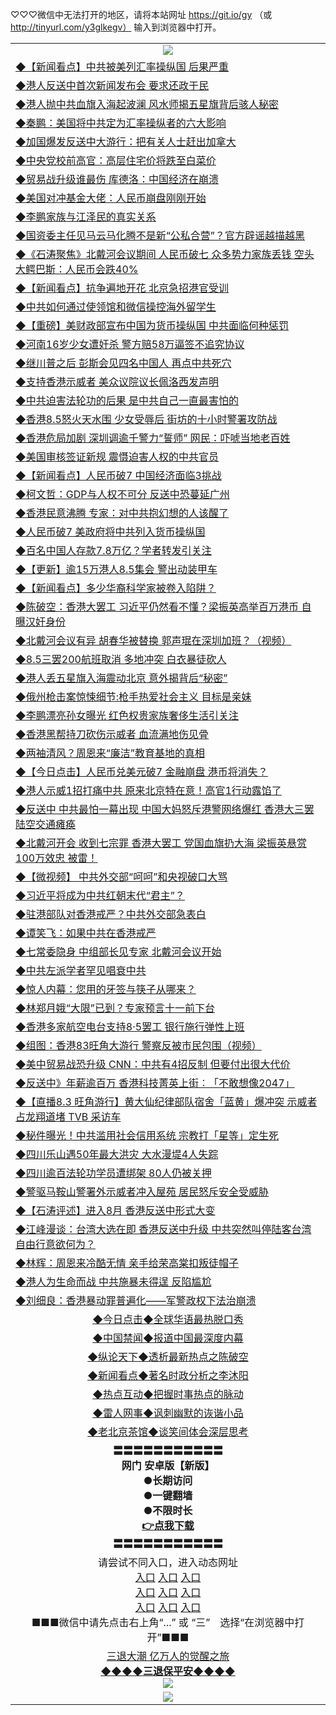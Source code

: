 
♡♡♡微信中无法打开的地区，请将本站网址 https://git.io/gy （或 http://tinyurl.com/y3glkegv） 输入到浏览器中打开。 

<table>
   <tr>
    <td align=center><img src="https://github.com/gyhhx/image-upload/blob/master/20190701.jpg" /></td>
  </tr>
  <tr>
<td align=left>
<a href="https://z7e5m3p3.stackpathcdn.com/oo.aspx?name=c1060075&key=iulvfagzrxnrcwra&from=gy">◆【新闻看点】中共被美列汇率操纵国 后果严重</a><br/></td>
  </tr> 
 <tr>
<td align=left>
<a href="https://z7e5m3p3.stackpathcdn.com/oo.aspx?name=c1059986&key=iulvfagzrxnrcwra&from=gy">◆港人反送中首次新闻发布会 要求还政于民</a><br/>
</td>
   </tr>
 <tr>
<td align=left>
<a href="https://z7e5m3p3.stackpathcdn.com/oo.aspx?name=c1060034&key=iulvfagzrxnrcwra&from=gy">◆港人抛中共血旗入海起波澜 风水师揭五星旗背后骇人秘密</a><br/></td>
  </tr>
  <tr>
<td align=left>
<a href="https://z7e5m3p3.stackpathcdn.com/oo.aspx?name=http://www.soundofhope.org/gb/2019/08/05/n3085592.html&key=iulvfagzrxnrcwra&from=gy">◆秦鹏：美国将中共定为汇率操纵者的六大影响</a><br/></td>
 </tr>
   <tr>
<td align=left>
<a href="https://z7e5m3p3.stackpathcdn.com/oo.aspx?name=https://www.secretchina.com/news/gb/2019/08/06/902773.html&key=iulvfagzrxnrcwra&from=gy">◆加国爆发反送中大游行：把有关人士赶出加拿大</a><br/>
</td>
   </tr>
    <tr>
<td align=left>
<a href="https://z7e5m3p3.stackpathcdn.com/oo.aspx?name=c1059989&key=iulvfagzrxnrcwra&from=gy">◆中央党校前高官：高层住宅价将跌至白菜价</a><br/></td>
  </tr>
  <tr>
<td align=left>
<a href="https://z7e5m3p3.stackpathcdn.com/oo.aspx?name=c1060076&key=iulvfagzrxnrcwra&from=gy">◆贸易战升级谁最伤 库德洛：中国经济在崩溃</a><br/></td>
 </tr>
  <tr>
<td align=left>
<a href="https://z7e5m3p3.stackpathcdn.com/oo.aspx?name=http://www.epochtimes.com/gb/19/8/6/n11434316.htm&key=iulvfagzrxnrcwra&from=gy">◆美国对冲基金大佬：人民币崩盘刚刚开始</a><br/></td>
 </tr>
   <tr>
<td align=left>
<a href="https://z7e5m3p3.stackpathcdn.com/oo.aspx?name=c1059796&key=iulvfagzrxnrcwra&from=gy">◆李鹏家族与江泽民的真实关系</a><br/></td>
   </tr> 
 <tr>
<td align=left>
<a href="https://z7e5m3p3.stackpathcdn.com/oo.aspx?name=http://www.soundofhope.org/gb/2019/08/05/n3085730.html&key=iulvfagzrxnrcwra&from=gy">◆国资委主任见马云马化腾不是新“公私合营”？官方辟谣越描越黑</a><br/></td>
  </tr>
  <tr>
<td align=left>
<a href="https://z7e5m3p3.stackpathcdn.com/oo.aspx?name=c816850_24_3&key=iulvfagzrxnrcwra&from=gy">◆《石涛聚焦》北戴河会议期间 人民币破七 众多势力家族丢钱 空头大鳄巴斯：人民币会跌40%</a><br/></td>
 </tr>
  <tr>
<td align=left>
<a href="https://z7e5m3p3.stackpathcdn.com/oo.aspx?name=c1060007&key=iulvfagzrxnrcwra&from=gy">◆【新闻看点】抗争遍地开花 北京急招港官受训</a><br/></td>
 </tr>
   <tr>
<td align=left>
<a href="https://z7e5m3p3.stackpathcdn.com/oo.aspx?name=c1060012&key=iulvfagzrxnrcwra&from=gy">◆中共如何通过使领馆和微信操控海外留学生</a><br/></td>
   </tr> 
  <tr>
<td align=left>
<a href="https://z7e5m3p3.stackpathcdn.com/oo.aspx?name=c1059781&key=iulvfagzrxnrcwra&from=gy">◆【重磅】美财政部宣布中国为货币操纵国 中共面临何种惩罚</a><br/></td>
  </tr> 
 <tr>
<td align=left>
<a href="https://z7e5m3p3.stackpathcdn.com/oo.aspx?name=c1059940&key=iulvfagzrxnrcwra&from=gy">◆河南16岁少女遭奸杀 警方赔58万逼签不追究协议</a><br/>
</td>
   </tr>
 <tr>
<td align=left>
<a href="https://z7e5m3p3.stackpathcdn.com/oo.aspx?name=c1059842&key=iulvfagzrxnrcwra&from=gy">◆继川普之后 彭斯会见四名中国人 再点中共死穴</a><br/>
</td>
   </tr>
 <tr>
<td align=left>
<a href="https://z7e5m3p3.stackpathcdn.com/oo.aspx?name=c1059787&key=iulvfagzrxnrcwra&from=gy">◆支持香港示威者 美众议院议长佩洛西发声明</a><br/></td>
  </tr>
  <tr>
<td align=left>
<a href="https://z7e5m3p3.stackpathcdn.com/oo.aspx?name=c1059947&key=iulvfagzrxnrcwra&from=gy">◆中共迫害法轮功的后果 是中共自己一直最害怕的</a><br/></td>
 </tr>
   <tr>
<td align=left>
<a href="https://z7e5m3p3.stackpathcdn.com/oo.aspx?name=c1059845&key=iulvfagzrxnrcwra&from=gy">◆香港8.5怒火天水围 少女受辱后 街坊的十小时警署攻防战</a><br/>
</td>
   </tr>
 <tr>
<td align=left>
<a href="https://z7e5m3p3.stackpathcdn.com/oo.aspx?name=c1059878&key=iulvfagzrxnrcwra&from=gy">◆香港危局加剧 深圳调逾千警力“誓师” 网民：吓唬当地老百姓</a><br/>
</td>
</tr> 
<tr>
<td align=left>
<a href="https://z7e5m3p3.stackpathcdn.com/oo.aspx?name=c1060117&key=iulvfagzrxnrcwra&from=gy">◆美国审核签证新规 震慑迫害人权的中共官员</a><br/>
</td>       
</tr> 

   <tr>
<td align=left>
<a href="https://z7e5m3p3.stackpathcdn.com/oo.aspx?name=c1059588&key=iulvfagzrxnrcwra&from=gy">◆【新闻看点】人民币破7 中国经济面临3挑战</a><br/></td>
  </tr>
  <tr>
<td align=left>
<a href="https://z7e5m3p3.stackpathcdn.com/oo.aspx?name=c1059579&key=iulvfagzrxnrcwra&from=gy">◆柯文哲：GDP与人权不可分 反送中恐蔓延广州</a><br/></td>
 </tr>
  <tr>
<td align=left>
<a href="https://z7e5m3p3.stackpathcdn.com/oo.aspx?name=c1059578&key=iulvfagzrxnrcwra&from=gy">◆香港民意沸腾 专家：对中共抱幻想的人该醒了</a><br/></td>
 </tr>
   <tr>
<td align=left>
<a href="https://z7e5m3p3.stackpathcdn.com/oo.aspx?name=c1059657&key=iulvfagzrxnrcwra&from=gy">◆人民币破7 美政府将中共列入货币操纵国</a><br/></td>
   </tr> 
  <tr>
<td align=left>
<a href="https://z7e5m3p3.stackpathcdn.com/oo.aspx?name=c1059577&key=iulvfagzrxnrcwra&from=gy">◆百名中国人存款7.8万亿？学者转发引关注</a><br/></td>
  </tr> 
 <tr>
<td align=left>
<a href="https://z7e5m3p3.stackpathcdn.com/oo.aspx?name=c1059431&key=iulvfagzrxnrcwra&from=gy">◆【更新】逾15万港人8.5集会 警出动装甲车</a><br/>
</td>
   </tr>
 <tr>
<td align=left>
<a href="https://z7e5m3p3.stackpathcdn.com/oo.aspx?name=c1059602&key=iulvfagzrxnrcwra&from=gy">◆【新闻看点】多少华裔科学家被卷入陷阱？</a><br/></td>
  </tr>
  <tr>
<td align=left>
<a href="https://z7e5m3p3.stackpathcdn.com/oo.aspx?name=c1059560&key=iulvfagzrxnrcwra&from=gy">◆陈破空：香港大罢工 习近平仍然看不懂？梁振英高举百万港币 自曝汉奸身份</a><br/></td>
 </tr>
   <tr>
<td align=left>
<a href="https://z7e5m3p3.stackpathcdn.com/oo.aspx?name=c1059392&key=iulvfagzrxnrcwra&from=gy">◆北戴河会议有异 胡春华被替换 郭声琨在深圳加班？（视频）</a><br/>
</td>
   </tr>
 <tr>
<td align=left>
<a href="https://z7e5m3p3.stackpathcdn.com/oo.aspx?name=http://www.ntdtv.com/gb/2019/08/05/a102638150.html&key=iulvfagzrxnrcwra&from=gy">◆8.5三罢200航班取消 多地冲突 白衣暴徒砍人</a><br/></td>
  </tr>
  <tr>
<td align=left>
<a href="https://z7e5m3p3.stackpathcdn.com/oo.aspx?name=http://www.secretchina.com/news/gb/2019/08/06/902765.html&key=iulvfagzrxnrcwra&from=gy">◆港人丢五星旗入海震动北京 意外揭背后“秘密”</a><br/></td>
 </tr>
  <tr>
<td align=left>
<a href="https://z7e5m3p3.stackpathcdn.com/oo.aspx?name=http://www.ntdtv.com/gb/2019/08/05/a102638258.html&key=iulvfagzrxnrcwra&from=gy">◆俄州枪击案惊悚细节:枪手热爱社会主义 目标是亲妹</a><br/></td>
 </tr>
   <tr>
<td align=left>
<a href="https://z7e5m3p3.stackpathcdn.com/oo.aspx?name=http://www.secretchina.com/news/gb/2019/08/06/902803.html&key=iulvfagzrxnrcwra&from=gy">◆李鹏漂亮孙女曝光 红色权贵家族奢侈生活引关注</a><br/></td>
   </tr> 
  <tr>
<td align=left>
<a href="https://z7e5m3p3.stackpathcdn.com/oo.aspx?name=http://www.ntdtv.com/gb/2019/08/05/a102638206.html&key=iulvfagzrxnrcwra&from=gy">◆香港黑帮持刀砍伤示威者 血流满地伤见骨</a><br/></td>
  </tr> 
 <tr>
<td align=left>
<a href="https://z7e5m3p3.stackpathcdn.com/oo.aspx?name=http://www.secretchina.com/news/gb/2019/08/06/902361.html&key=iulvfagzrxnrcwra&from=gy">◆两袖清风？周恩来“廉洁”教育基地的真相</a><br/>
</td>
   </tr>
 <tr>
<td align=left>
<a href="https://z7e5m3p3.stackpathcdn.com/oo.aspx?name=http://www.ntdtv.com/gb/2019/08/05/a102638115.html&key=iulvfagzrxnrcwra&from=gy">◆【今日点击】人民币兑美元破7 金融崩盘 港币将消失？</a><br/>
</td>
   </tr>
 <tr>
<td align=left>
<a href="https://z7e5m3p3.stackpathcdn.com/oo.aspx?name=c1059541&key=iulvfagzrxnrcwra&from=gy">◆港人示威1招打痛中共 原来北京特在意！高官1行动露馅了</a><br/></td>
  </tr>
  <tr>
<td align=left>
<a href="https://z7e5m3p3.stackpathcdn.com/oo.aspx?name=c1059561&key=iulvfagzrxnrcwra&from=gy">◆反送中 中共最怕一幕出现 中国大妈怒斥港警网络爆红 香港大三罢陆空交通瘫痪</a><br/></td>
 </tr>
   <tr>
<td align=left>
<a href="https://z7e5m3p3.stackpathcdn.com/oo.aspx?name=c1059559&key=iulvfagzrxnrcwra&from=gy">◆北戴河开会 收到七宗罪 香港大罢工 党国血旗扔大海 梁振英悬赏100万效忠 被雷！</a><br/>
</td>
   </tr>
 <tr>
<td align=left>
<a href="https://z7e5m3p3.stackpathcdn.com/oo.aspx?name=c1059661&key=iulvfagzrxnrcwra&from=gy">◆【微视频】 中共外交部“呵呵”和央视破口大骂</a><br/>
</td>
</tr> 
<tr>
<td align=left>
<a href="https://z7e5m3p3.stackpathcdn.com/oo.aspx?name=c1059371&key=iulvfagzrxnrcwra&from=gy">◆习近平将成为中共红朝末代“君主”？</a><br/>
</td>       
</tr> 

   <tr>
<td align=left>
<a href="https://z7e5m3p3.stackpathcdn.com/oo.aspx?name=c1058750&key=iulvfagzrxnrcwra&from=gy">◆驻港部队对香港戒严？中共外交部急表白</a><br/></td>
  </tr>
  <tr>
<td align=left>
<a href="https://z7e5m3p3.stackpathcdn.com/oo.aspx?name=c1058585&key=iulvfagzrxnrcwra&from=gy">◆谭笑飞：如果中共在香港戒严</a><br/></td>
 </tr>
  <tr>
<td align=left>
<a href="https://z7e5m3p3.stackpathcdn.com/oo.aspx?name=c1058790&key=iulvfagzrxnrcwra&from=gy">◆七常委隐身 中组部长见专家 北戴河会议开始</a><br/></td>
 </tr>
   <tr>
<td align=left>
<a href="https://z7e5m3p3.stackpathcdn.com/oo.aspx?name=c1058636&key=iulvfagzrxnrcwra&from=gy">◆中共左派学者罕见唱衰中共</a><br/></td>
   </tr> 
  <tr>
<td align=left>
<a href="https://z7e5m3p3.stackpathcdn.com/oo.aspx?name=c1058900&key=iulvfagzrxnrcwra&from=gy">◆惊人内幕：您用的牙签与筷子从哪来？</a><br/></td>
  </tr> 
 <tr>
<td align=left>
<a href="https://z7e5m3p3.stackpathcdn.com/oo.aspx?name=http://www.ntdtv.com/gb/2019/08/04/a102637071.html&key=iulvfagzrxnrcwra&from=gy">◆林郑月娥“大限”已到？专家预言十一前下台</a><br/>
</td>
   </tr>
 <tr>
<td align=left>
<a href="https://z7e5m3p3.stackpathcdn.com/oo.aspx?name=http://www.ntdtv.com/gb/2019/08/03/a102636930.html&key=iulvfagzrxnrcwra&from=gy">◆香港多家航空电台支持8·5罢工 银行施行弹性上班</a><br/></td>
  </tr>
  <tr>
<td align=left>
<a href="https://z7e5m3p3.stackpathcdn.com/oo.aspx?name=http://www.ntdtv.com/gb/2019/08/04/a102637162.html&key=iulvfagzrxnrcwra&from=gy">◆组图：香港83旺角大游行 警察反被市民包围（视频）</a><br/></td>
 </tr>
   <tr>
<td align=left>
<a href="https://z7e5m3p3.stackpathcdn.com/oo.aspx?name=c1058809&key=iulvfagzrxnrcwra&from=gy">◆美中贸易战恐升级 CNN：中共有4招反制 但要付出很大代价</a><br/>
</td>
   </tr>
 <tr>
<td align=left>
<a href="https://z7e5m3p3.stackpathcdn.com/oo.aspx?name=c1058823&key=iulvfagzrxnrcwra&from=gy">◆反送中》年薪逾百万 香港科技菁英上街︰「不敢想像2047」</a><br/></td>
  </tr>
  <tr>
<td align=left>
<a href="https://z7e5m3p3.stackpathcdn.com/oo.aspx?name=c1058864&key=iulvfagzrxnrcwra&from=gy">◆【直播8.3 旺角游行】黄大仙纪律部队宿舍「蓝黄」爆冲突 示威者占龙翔道堵 TVB 采访车</a><br/></td>
 </tr>
  <tr>
<td align=left>
<a href="https://z7e5m3p3.stackpathcdn.com/oo.aspx?name=c1058841&key=iulvfagzrxnrcwra&from=gy">◆秘件曝光！中共滥用社会信用系统 宗教打「星等」定生死</a><br/></td>
 </tr>
   <tr>
<td align=left>
<a href="https://z7e5m3p3.stackpathcdn.com/oo.aspx?name=c1058839&key=iulvfagzrxnrcwra&from=gy">◆四川乐山遇50年最大洪灾 大水漫堤4人失踪</a><br/></td>
   </tr> 
  <tr>
<td align=left>
<a href="https://z7e5m3p3.stackpathcdn.com/oo.aspx?name=c1058830&key=iulvfagzrxnrcwra&from=gy">◆四川逾百法轮功学员遭绑架 80人仍被关押</a><br/></td>
  </tr> 
 <tr>
<td align=left>
<a href="https://z7e5m3p3.stackpathcdn.com/oo.aspx?name=c1058933&key=iulvfagzrxnrcwra&from=gy">◆警驱马鞍山警署外示威者冲入屋苑 居民怒斥安全受威胁</a><br/>
</td>
   </tr>
 <tr>
<td align=left>
<a href="https://z7e5m3p3.stackpathcdn.com/oo.aspx?name=http://www.ntdtv.com/gb/2019/08/02/a102636232.html&key=iulvfagzrxnrcwra&from=gy">◆【石涛评述】进入8月 香港反送中形式大变</a><br/>
</td>
   </tr>
 <tr>
<td align=left>
<a href="https://z7e5m3p3.stackpathcdn.com/oo.aspx?name=c1058911&key=iulvfagzrxnrcwra&from=gy">◆江峰漫谈：台湾大选在即 香港反送中升级 中共突然叫停陆客台湾自由行意欲何为？</a><br/></td>
  </tr>
  <tr>
<td align=left>
<a href="https://z7e5m3p3.stackpathcdn.com/oo.aspx?name=c1058831&key=iulvfagzrxnrcwra&from=gy">◆林辉：周恩来冷酷无情 亲手给荣高棠扣叛徒帽子 </a><br/></td>
 </tr>
   <tr>
<td align=left>
<a href="https://z7e5m3p3.stackpathcdn.com/oo.aspx?name=c1058941&key=iulvfagzrxnrcwra&from=gy">◆港人为生命而战 中共施暴未得逞 反陷尴尬</a><br/>
</td>
   </tr>
 <tr>
<td align=left>
<a href="https://z7e5m3p3.stackpathcdn.com/oo.aspx?name=c1058981&key=iulvfagzrxnrcwra&from=gy">◆刘细良：香港暴动罪普遍化——军警政权下法治崩溃</a><br/>
</td>
</tr> 
   <tr>
   <td align=center> 
<a href="https://xvery.li/oo.aspx?name=c816850&key=lvvdiyawanfwimxk&from=gy&tag=9877">◆今日点击◆全球华语最热脱口秀</a><br/>
    </td>
  </tr>
  <tr>
  <td align=center>
<a href="https://xvery.li/oo.aspx?name=c816860&key=lvvdiyawanfwimxk&from=gy&tag=99733110">◆中国禁闻◆报道中国最深度内幕</a><br/>
   </tr>
  <tr>
     <td align=center>
<a href="https://xvery.li/oo.aspx?name=c816855&key=lvvdiyawanfwimxk&from=gy&tag=997110">◆纵论天下◆透析最新热点之陈破空</a><br/>
   </tr>
   <tr>
      <td align=center>
<a href="https://xvery.li/oo.aspx?name=c838308&key=lvvdiyawanfwimxk&from=gy&tag=9973110">◆新闻看点◆著名时政分析之李沐阳</a><br/>
   </tr>
   <tr>
     <td align=center>
<a href="https://xvery.li/oo.aspx?name=c816852&key=lvvdiyawanfwimxk&from=gy&tag=9733110">◆热点互动◆把握时事热点的脉动</a><br/>
   </tr>
   <tr>
      <td align=center>
<a href="https://xvery.li/oo.aspx?name=c816694&key=lvvdiyawanfwimxk&from=gy&tag=93310">◆雷人网事◆讽刺幽默的诙谐小品</a><br/>
   </tr>
   <tr>
    <td align=center>
<a href="https://xvery.li/oo.aspx?name=c816650&key=lvvdiyawanfwimxk&from=gy&tag=9973110">◆老北京茶馆◆谈笑间体会深层思考</a><br/>
   </tr>
  <tr>
    <td align=center>
 <b>〓〓〓〓〓〓〓〓〓〓〓<br/>网门 安卓版【新版】<br/> ●长期访问<br/> ●一键翻墙<br/>  ●不限时长<br/> 
 <a href="https://share.weiyun.com/5kBPo9g">👉<b>点我下载</a><br/>〓〓〓〓〓〓〓〓〓〓〓<br/>
    </td>
    </tr>
   <tr>
    <td align=center>请尝试不同入口，进入动态网址<br/>
      <a href="https://s3.us-east-2.amazonaws.com/ogateo/show.htm">入口</a>
      <a href="https://s3.ca-central-1.amazonaws.com/ogatec/show.htm">入口</a>
      <a href="https://s3.ap-southeast-2.amazonaws.com/ogatey/show.htm">入口</a><br/>
      <a href="https://s3.ap-northeast-2.amazonaws.com/ogates/show.htm">入口</a>
      <a href="https://s3.eu-central-1.amazonaws.com/ogatef/show.htm">入口</a>
      <a href="https://s3.ap-south-1.amazonaws.com/ogatem/show.htm">入口</a><br/>
      <a href="https://s3-us-west-1.amazonaws.com/ogaten/show.htm">入口</a>
      <a href="https://s3.eu-west-2.amazonaws.com/ogatel/show.htm">入口</a>
      <a href="https://s3.ap-northeast-1.amazonaws.com/ogatet/show.htm">入口</a><br/>
      ■■■微信中请先点击右上角“...” 或 “三”　选择“在浏览器中打开”■■■<b><br/>
    </td>
  </tr>
  <tr>  
  <td align=center>
  <a href="http://ctbtfdoocixoa.global.ssl.fastly.net/oo.aspx?name=c894205&key=ofejcfaxcltk&from=gy&tag=9973110">三退大潮 亿万人的觉醒之旅</a><br/>
      <a href="http://ctbtfdoocixoa.global.ssl.fastly.net/oo.aspx?name=ogQuit.aspx&key=ofejcfaxcltk&from=gy"><b>◆◆◆◆三退保平安◆◆◆◆<br/></a>
      <img src="https://github.com/gyhhx/image-upload/blob/master/3t.jpg" /><br/>
      </td>
  </tr>
   <tr>
    <td align=center><img src="https://raw.githubusercontent.com/oGate2/Up/master/oGate_640.jpg"/></td>
  </tr>
</table>

